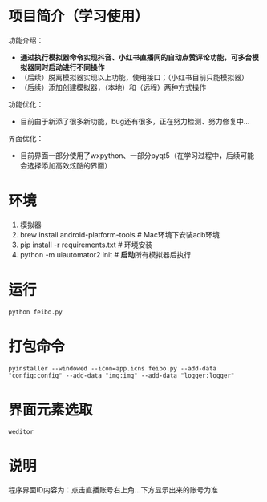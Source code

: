 # 项目简介（学习使用）
功能介绍：
- **通过执行模拟器命令实现抖音、小红书直播间的自动点赞评论功能，可多台模拟器同时启动进行不同操作**
- （后续）脱离模拟器实现以上功能，使用接口；（小红书目前只能模拟器）
- （后续）添加创建模拟器，（本地）和（远程）两种方式操作

功能优化：
- 目前由于新添了很多新功能，bug还有很多，正在努力检测、努力修复中...

界面优化：
- 目前界面一部分使用了wxpython、一部分pyqt5（在学习过程中，后续可能会选择添加高效炫酷的界面）

# 环境
1. 模拟器
2. brew install android-platform-tools # Mac环境下安装adb环境
3. pip install -r requirements.txt # 环境安装
4. python -m uiautomator2 init # **启动**所有模拟器后执行

# 运行
```python
python feibo.py 
```

# 打包命令
```shell
pyinstaller --windowed --icon=app.icns feibo.py --add-data "config:config" --add-data "img:img" --add-data "logger:logger"
```

# 界面元素选取
```shell
weditor
```

# 说明
程序界面ID内容为：点击直播账号右上角...下方显示出来的账号为准